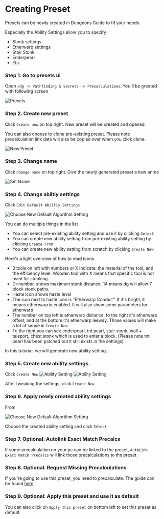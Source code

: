 # Creating Preset

Presets can be newly created in Dungeons Guide to fit your needs.

Especially the Ability Settings allow you to specify
- Stonk settings
- Etherwarp settings
- Stair Stonk
- Enderpearl
- Etc.

### Step 1. Go to presets ui

Open `/dg -> Pathfinding & Secrets -> Precalculations`. You'll be greeted with following screen

![Presets](./img/screenshot1.png)

### Step 2. Create new preset

Click `Create new` on top right. New preset will be created and opened.

You can also choose to clone pre-existing preset. Please note precalculation link data will also be copied over when you click clone.

![New Preset](./img/screenshot2.png)

### Step 3. Change name

Click `Change name` on top right. Give the newly generated preset a new anme

![Set Name](./img/screenshot3.png)

### Step 4. Change abiltiy settings

Click `Edit Default Abiltiy Settings`

![Choose New Default Algorithm Setting](./img/screenshot4.png)

You can do multiple things in the list
- You can select pre-existing ability setting and use it by clicking `Select`
- You can create new ability setting from pre-existing ability setting by clicking `Create From`
- You can create new ability setting from scratch by clicking `Create New`

Here's a light overview of how to read icons
- 3 tools on left with numbers or X indicate: the material of the tool, and the efficiency level. Wooden tool with X means that specific tool is not used for stonking.
- D=number, shows maximum stonk distance. 14 means dg will allow 7 block stonk paths.
- Haste icon shows haste level
- The icon next to haste icon is "Etherwarp Conduit". If it's bright, it means etherwarp is enabled. It will also show some parameters for etherwarp
- The number on top left is etherwarp distance, to the right it's etherwarp offset, and at the bottom it's etherwarp leeway. Those values will make a lot of sense in `Create New`
- To the right you can see enderpearl, tnt pearl, stair stonk, wall + teleport, chest stonk which is used to enter a block. (Please note tnt pearl has been patched but it still exists in the settings)

In this tutorial, we will generate new ability setting.

### Step 5. Create new ability settings.

Click `Create New`
![Ability Setting](./img/screenshot5.png)
![Ability Setting](./img/screenshot6.png)

After tweaking the settings, click `Create New`

### Step 6. Apply newly created ability settings

From 

![Choose New Default Algorithm Setting](./img/screenshot4.png)

Choose the created ability setting and click `Select`

### Step 7. Optional: Autolink Exact Match Precalcs

If some precalculation on your pc can be linked to the preset, `AutoLink Exact Match Precalcs` will link those precalculations to the preset.

### Step 8. Optional: Request Missing Precalculations

If you're going to use this preset, you need to precalculate. The guide can be found [here](/docs/pathfinding/precalculation/introduction)

### Step 9. Optional: Apply this preset and use it as default

You can also click on `Apply this preset` on bottom left to set this preset as default.
